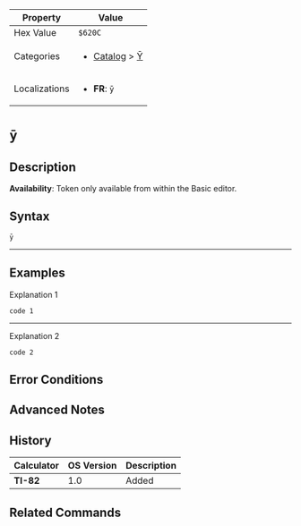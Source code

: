 | Property      | Value |
|---------------|-------|
| Hex Value     | `$620C`|
| Categories    | <ul><li>[Catalog](<../categories/Catalog.md>) > [Ȳ](<../categories/Catalog.md#Ȳ>)</li></ul> |
| Localizations | <ul><li><b>FR</b>: `ȳ`</li></ul> |

# `ȳ`

## Description



<b>Availability</b>: Token only available from within the Basic editor.

## Syntax
`ȳ`

<hr>

## Examples

Explanation 1
```ti-basic
code 1
```
---
Explanation 2
```ti-basic
code 2
```

## Error Conditions


## Advanced Notes


## History
| Calculator | OS Version | Description |
|------------|------------|-------------|
| <b>TI-82</b> | 1.0 | Added

## Related Commands

    
